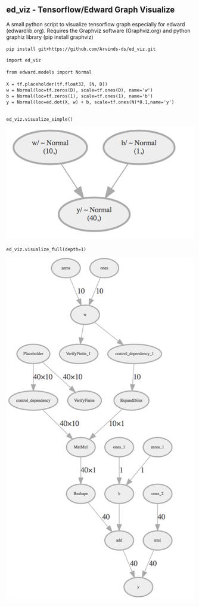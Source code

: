 ## ed_viz - Tensorflow/Edward Graph Visualize 

A small python script to visualize tensorflow graph especially for edward (edwardlib.org).
Requires the Graphviz software (Graphviz.org) and python graphiz library (pip install graphviz)

`pip install git+https://github.com/Arvinds-ds/ed_viz.git`


```
import ed_viz

from edward.models import Normal

X = tf.placeholder(tf.float32, [N, D])
w = Normal(loc=tf.zeros(D), scale=tf.ones(D), name='w')
b = Normal(loc=tf.zeros(1), scale=tf.ones(1), name='b')
y = Normal(loc=ed.dot(X, w) + b, scale=tf.ones(N)*0.1,name='y')

```

```

ed_viz.visualize_simple()

```

![simple](img/1.png)

```
ed_viz.visualize_full(depth=1)

```
![full](img/2.png)
